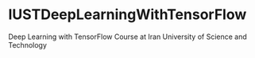 # IUSTDeepLearningWithTensorFlow
Deep Learning with TensorFlow Course at Iran University of Science and Technology
